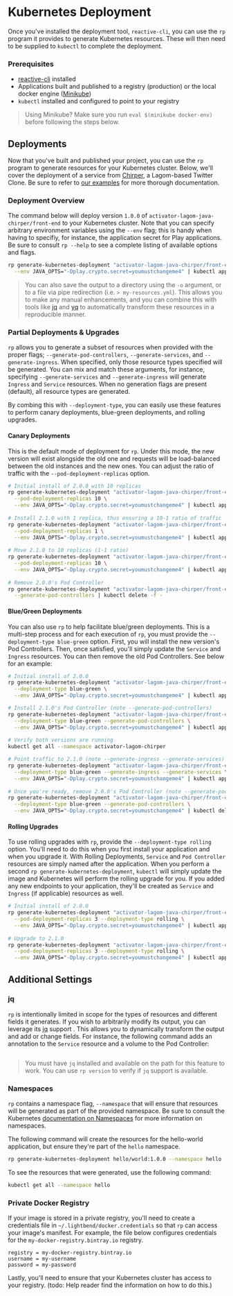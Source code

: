 # Kubernetes Deployment

Once you've installed the deployment tool, `reactive-cli`, you can use the `rp` program it provides to generate Kubernetes resources. These will then need to be supplied to `kubectl` to complete the deployment.

### Prerequisites

* [reactive-cli](https://github.com/lightbend/reactive-cli) installed
* Applications built and published to a registry (production) or the local docker engine ([Minikube](https://kubernetes.io/docs/getting-started-guides/minikube/))
* `kubectl` installed and configured to point to your registry

> Using Minikube? Make sure you run `eval $(minikube docker-env)` before following the steps below.

## Deployments

Now that you've built and published your project, you can use the `rp` program to generate resources for your Kubernetes cluster. Below, we'll cover the deployment of a service from [Chirper](https://github.com/longshorej/lagom-java-chirper-tooling-example), a Lagom-based Twitter Clone. Be sure to refer to [our examples](examples.md) for more thorough documentation.

### Deployment Overview

The command below will deploy version `1.0.0` of `activator-lagom-java-chirper/front-end` to your Kubernetes cluster. Note that you can specify arbitrary environment variables using the `--env` flag; this is handy when having to specifiy, for instance, the application secret for Play applications. Be sure to consult `rp --help` to see a complete listing of available options and flags.

```bash
rp generate-kubernetes-deployment "activator-lagom-java-chirper/front-end:1.0.0" \
  --env JAVA_OPTS="-Dplay.crypto.secret=youmustchangeme4" | kubectl apply -f -
```

> You can also save the output to a directory using the `-o` argument, or to a file via pipe redirection (i.e. `> my-resources.yml`). This allows you to make any manual enhancements, and you can combine this with tools like [jq](https://stedolan.github.io/jq/) and [yq](https://github.com/abesto/yq) to automatically transform these resources in a reproducible manner.

### Partial Deployments & Upgrades

`rp` allows you to generate a subset of resources when provided with the proper flags; `--generate-pod-controllers`, `--generate-services`, and `--generate-ingress`. When specified, only those resource types specified will be generated. You can mix and match these arguments, for instance, specifying `--generate-services` and `--generate-ingress` will generate `Ingress` and `Service` resources. When no generation flags are present (default), all resource types are generated.

By combing this with `--deployment-type`, you can easily use these features to perform canary deployments, blue-green deployments, and rolling upgrades.

#### Canary Deployments

This is the default mode of deployment for `rp`. Under this mode, the new version will exist alongside the old one and requests will be load-balanced between the old instances and the new ones. You can adjust the ratio of traffic with the `--pod-deployment-replicas` option.

```bash
# Initial install of 2.0.0 with 10 replicas
rp generate-kubernetes-deployment "activator-lagom-java-chirper/front-end:2.0.0"  \
  --pod-deployment-replicas 10 \
  --env JAVA_OPTS="-Dplay.crypto.secret=youmustchangeme4" | kubectl apply -f -
  
# Install 2.1.0 with 1 replica, thus ensuring a 10-1 ratio of traffic
rp generate-kubernetes-deployment "activator-lagom-java-chirper/front-end:2.1.0"  \
  --pod-deployment-replicas 1 \
  --env JAVA_OPTS="-Dplay.crypto.secret=youmustchangeme4" | kubectl apply -f -
  
# Move 2.1.0 to 10 replicas (1-1 ratio)
rp generate-kubernetes-deployment "activator-lagom-java-chirper/front-end:2.1.0"  \
  --pod-deployment-replicas 10 \
  --env JAVA_OPTS="-Dplay.crypto.secret=youmustchangeme4" | kubectl apply -f -
  
# Remove 2.0.0's Pod Controller
rp generate-kubernetes-deployment "activator-lagom-java-chirper/front-end:2.0.0"  \
  --generate-pod-controllers | kubectl delete -f -
```

#### Blue/Green Deployments

You can also use `rp` to help facilitate blue/green deployments. This is a multi-step process and for each execution of `rp`, you must provide the `--deployment-type blue-green` option. First, you will install the new version's Pod Controllers. Then, once satisfied, you'll simply update the `Service` and `Ingress` resources. You can then remove the old Pod Controllers. See below for an example:

```bash
# Initial install of 2.0.0
rp generate-kubernetes-deployment "activator-lagom-java-chirper/front-end:2.0.0" \
  --deployment-type blue-green \
  --env JAVA_OPTS="-Dplay.crypto.secret=youmustchangeme4" | kubectl apply -f -

# Install 2.1.0's Pod Controller (note --generate-pod-controllers)
rp generate-kubernetes-deployment "activator-lagom-java-chirper/front-end:2.1.0" \
  --deployment-type blue-green --generate-pod-controllers \
  --env JAVA_OPTS="-Dplay.crypto.secret=youmustchangeme4" | kubectl apply -f -
  
# Verify both versions are running
kubectl get all --namespace activator-lagom-chirper 

# Point traffic to 2.1.0 (note --generate-ingress --generate-services)
rp generate-kubernetes-deployment "activator-lagom-java-chirper/front-end:2.1.0" \
  --deployment-type blue-green --generate-ingress --generate-services \
  --env JAVA_OPTS="-Dplay.crypto.secret=youmustchangeme4" | kubectl apply -f -
  
# Once you're ready, remove 2.0.0's Pod Controller (note --generate-pod-controllers)
rp generate-kubernetes-deployment "activator-lagom-java-chirper/front-end:2.0.0" \
  --deployment-type blue-green --generate-pod-controllers \
  --env JAVA_OPTS="-Dplay.crypto.secret=youmustchangeme4" | kubectl delete -f -
```

#### Rolling Upgrades

To use rolling upgrades with `rp`, provide the `--deployment-type rolling` option. You'll need to do this when you first install your application and when you upgrade it. With Rolling Deployments, `Service` and `Pod Controller` resources are simply named after the application. When you perform a second `rp generate-kubernetes-deployment`, `kubectl` will simply update the image and Kubernetes will perform the rolling upgrade for you. If you added any new endpoints to your application,  they'll be created as `Service` and `Ingress` (if applicable) resources as well.

```bash
# Initial install of 2.0.0
rp generate-kubernetes-deployment "activator-lagom-java-chirper/front-end:2.0.0"  \
  --pod-deployment-replicas 3 --deployment-type rolling \
  --env JAVA_OPTS="-Dplay.crypto.secret=youmustchangeme4" | kubectl apply -f -
  
# Upgrade to 2.1.0
rp generate-kubernetes-deployment "activator-lagom-java-chirper/front-end:2.1.0"  \
  --pod-deployment-replicas 3 --deployment-type rolling \
  --env JAVA_OPTS="-Dplay.crypto.secret=youmustchangeme4" | kubectl apply -f -
```

## Additional Settings

### jq

`rp` is intentionally limited in scope for the types of resources and different fields it generates. If you wish to arbitrarily modify its output, you can leverage its [jq](https://stedolan.github.io/jq/) support . This allows you to dynamically transform the output and add or change fields. For instance, the following command adds an annotation to the `Service` resource and a volume to the Pod Controller:

```bash

``` 

> You must have `jq` installed and available on the path for this feature to work. You can use `rp version` to verify if `jq` support is available. 

### Namespaces

`rp` contains a namespace flag, `--namespace` that will ensure that resources will be generated as part of the provided namespace. Be sure to consult the Kubernetes [documentation on Namespaces](https://kubernetes.io/docs/concepts/overview/working-with-objects/namespaces/) for more information on namespaces.

The following command will create the resources for the hello-world application, but ensure they're part of the `hello` namespace.

```bash
rp generate-kubernetes-deployment hello/world:1.0.0 --namespace hello | kubectl apply -f -
```

To see the resources that were generated, use the following command:

```bash
kubectl get all --namespace hello
```

### Private Docker Registry

If your image is stored in a private registry, you'll need to create a credentials file in `~/.lightbend/docker.credentials` so that `rp` can access your image's manifest. For example, the file below configures credentials for the `my-docker-registry.bintray.io` registry.

```
registry = my-docker-registry.bintray.io
username = my-username
password = my-password
```

Lastly, you'll need to ensure that your Kubernetes cluster has access to your registry. (todo: Help reader find the information on how to do this.) 